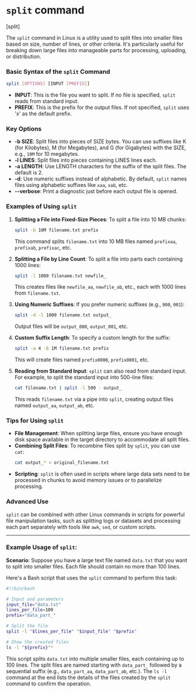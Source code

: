# `split` command
[split]

The `split` command in Linux is a utility used to split files into smaller files based on size, number of lines, or other criteria. It's particularly useful for breaking down large files into manageable parts for processing, uploading, or distribution.

### Basic Syntax of the `split` Command

```bash
split [OPTIONS] [INPUT [PREFIX]]
```

- **INPUT**: This is the file you want to split. If no file is specified, `split` reads from standard input.
- **PREFIX**: This is the prefix for the output files. If not specified, `split` uses 'x' as the default prefix.

### Key Options

- **-b SIZE**: Split files into pieces of SIZE bytes. You can use suffixes like K (for Kilobytes), M (for Megabytes), and G (for Gigabytes) with the SIZE, e.g., `10M` for 10 megabytes.
- **-l LINES**: Split files into pieces containing LINES lines each.
- **-a LENGTH**: Use LENGTH characters for the suffix of the split files. The default is 2.
- **-d**: Use numeric suffixes instead of alphabetic. By default, `split` names files using alphabetic suffixes like `xaa`, `xab`, etc.
- **--verbose**: Print a diagnostic just before each output file is opened.

### Examples of Using `split`

1. **Splitting a File into Fixed-Size Pieces**:
   To split a file into 10 MB chunks:
   ```bash
   split -b 10M filename.txt prefix
   ```
   This command splits `filename.txt` into 10 MB files named `prefixaa`, `prefixab`, `prefixac`, etc.

2. **Splitting a File by Line Count**:
   To split a file into parts each containing 1000 lines:
   ```bash
   split -l 1000 filename.txt newfile_
   ```
   This creates files like `newfile_aa`, `newfile_ab`, etc., each with 1000 lines from `filename.txt`.

3. **Using Numeric Suffixes**:
   If you prefer numeric suffixes (e.g., `000`, `001`):
   ```bash
   split -d -l 1000 filename.txt output_
   ```
   Output files will be `output_000`, `output_001`, etc.

4. **Custom Suffix Length**:
   To specify a custom length for the suffix:
   ```bash
   split -a 4 -b 1M filename.txt prefix
   ```
   This will create files named `prefix0000`, `prefix0001`, etc.

5. **Reading from Standard Input**:
   `split` can also read from standard input. For example, to split the standard input into 500-line files:
   ```bash
   cat filename.txt | split -l 500 - output_
   ```
   This reads `filename.txt` via a pipe into `split`, creating output files named `output_aa`, `output_ab`, etc.

### Tips for Using `split`

- **File Management**: When splitting large files, ensure you have enough disk space available in the target directory to accommodate all split files.
- **Combining Split Files**: To recombine files split by `split`, you can use `cat`:
  ```bash
  cat output_* > original_filename.txt
  ```
- **Scripting**: `split` is often used in scripts where large data sets need to be processed in chunks to avoid memory issues or to parallelize processing.

### Advanced Use

`split` can be combined with other Linux commands in scripts for powerful file manipulation tasks, such as splitting logs or datasets and processing each part separately with tools like `awk`, `sed`, or custom scripts.



---
### Example Usage of `split`:

**Scenario**: Suppose you have a large text file named `data.txt` that you want to split into smaller files. Each file should contain no more than 100 lines.

Here's a Bash script that uses the `split` command to perform this task:

```bash
#!/bin/bash

# Input and parameters
input_file="data.txt"
lines_per_file=100
prefix="data_part_"

# Split the file
split -l "$lines_per_file" "$input_file" "$prefix"

# Show the created files
ls -l "${prefix}"*
```

This script splits `data.txt` into multiple smaller files, each containing up to 100 lines. The split files are named starting with `data_part_` followed by a sequential suffix (e.g., `data_part_aa`, `data_part_ab`, etc.). The `ls -l` command at the end lists the details of the files created by the `split` command to confirm the operation.
